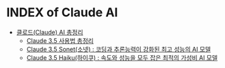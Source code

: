 # INDEX of Claude AI

- [클로드(Claude) AI 총정리](./claude_ai_summary.md)
  - [Claude 3.5 사용법 총정리](./claude-3.5-sonnet-complete-guide/)
  - [Claude 3.5 Sonet(소넷) : 코딩과 추론능력이 강화된 최고 성능의 AI 모델](./claude-3-5-new-sonnet/)
  - [Claude 3.5 Haiku(하이쿠) : 속도와 성능을 모두 잡은 최적의 가성비 AI 모델](./claude-3-5-haiku-fastest-ai-model/) 

